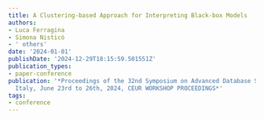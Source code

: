```yaml
---
title: A Clustering-based Approach for Interpreting Black-box Models
authors:
- Luca Ferragina
- Simona Nisticò
- ' others'
date: '2024-01-01'
publishDate: '2024-12-29T18:15:59.501551Z'
publication_types:
- paper-conference
publication: '*Proceedings of the 32nd Symposium on Advanced Database Systems, Villasimius,
  Italy, June 23rd to 26th, 2024, CEUR WORKSHOP PROCEEDINGS*'
tags:
- conference
---
```

